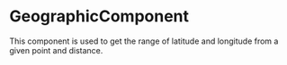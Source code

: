 GeographicComponent
===================

This component is used to get the range of latitude and longitude from a given point and distance.
